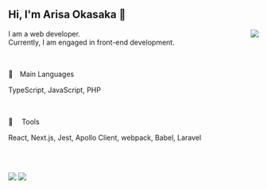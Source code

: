 ## Hi, I'm Arisa Okasaka 💫

<!--
**arisaokasaka/arisaokasaka** is a ✨ _special_ ✨ repository because its `README.md` (this file) appears on your GitHub profile.

Here are some ideas to get you started:

- 🔭 I’m currently working on ...
- 🌱 I’m currently learning ...
- 👯 I’m looking to collaborate on ...
- 🤔 I’m looking for help with ...
- 💬 Ask me about ...
- 📫 How to reach me: ...
- 😄 Pronouns: ...
- ⚡ Fun fact: ...
🔭🐠🐬🐋🐳🐾🦔☘️🍀💐🌷🌹🌸🌼🌻✨💫🥐🥐🥯🍞🥖🎸🎺🎷🥁🎈📚📌📍
-->

<p>
  <img align="right" width="px" src="https://user-images.githubusercontent.com/68284764/134769786-684cf04e-7006-4356-b3db-2cb1b703ea72.png" />
</p>


I am a web developer.<br />
Currently, I am engaged in front-end development.


<br />

<p>🎸　Main Languages</p>

<p>TypeScript, JavaScript, PHP</p>

<br />

<p>🔭 　Tools</p>

<p>React, Next.js, Jest, Apollo Client, webpack, Babel, Laravel</p>  

<br />
<br />

<p>
  <img src="https://github-readme-stats.vercel.app/api/top-langs/?username=arisaokasaka&hide=css,blade&theme=tokyonight" />
  <img src="https://github-readme-stats.vercel.app/api?username=arisaokasaka&theme=tokyonight&show_icons=true&icon_color=36B0A3&line_height=40" />
</p>





<!-- [![Top Langs](https://github-readme-stats.vercel.app/api/top-langs/?username=arisaokasaka&layout=compact&hide=css,blade&theme=merko)](https://github.com/anuraghazra/github-readme-stats)


[![Anurag's GitHub stats](https://github-readme-stats.vercel.app/api?username=arisaokasaka&theme=tokyonight)](https://github.com/anuraghazra/github-readme-stats) -->
